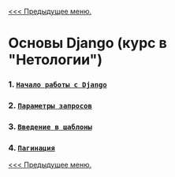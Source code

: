 [<<< Предыдущее меню.](..%2FPython_study_materials.md)

# Основы Django (курс в "Нетологии")

### 1. [`Начало работы с Django`](/study_materials/Python/Django_Netology/Django_lesson_1)

### 2. [`Параметры запросов`]()

### 3. [`Введение в шаблоны`]()

### 4. [`Пагинация`]()

[<<< Предыдущее меню.](..%2FPython_study_materials.md)

